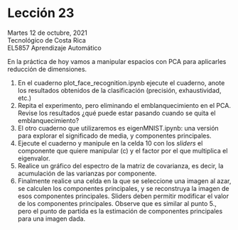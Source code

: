 # Lección 23

Martes 12 de octubre, 2021 <br/>
Tecnológico de Costa Rica <br/>
EL5857 Aprendizaje Automático

En la práctica de hoy vamos a manipular espacios con PCA para
aplicarles reducción de dimensiones.

1. En el cuaderno plot_face_recognition.ipynb ejecute el cuaderno,
   anote los resultados obtenidos de la clasificación (precisión,
   exhaustividad, etc.)
2. Repita el experimento, pero eliminando el emblanquecimiento en el PCA. 
   Revise los resultados ¿qué puede estar pasando cuando se quita el
   emblanquecimiento?
3. El otro cuaderno que utilizaremos es eigenMNIST.ipynb: una versión para
   explorar el significado de media, y componentes principales.
4. Ejecute el cuaderno y manipule en la celda 10 con los _sliders_ el
   componente que quiere manipular (c) y el factor por el que
   multiplica el eigenvalor.
5. Realice un gráfico del espectro de la matriz de covarianza, es
   decir, la acumulación de las varianzas por componente.
6. Finalmente realice una celda en la que se seleccione una imagen al
   azar, se calculen los componentes principales, y se reconstruya la
   imagen de esos componentes principales.  Sliders deben permitir
   modificar el valor de los componentes principales.  Observe que es
   similar al punto 5., pero el punto de partida es la estimación de
   componentes principales para una imagen dada.
